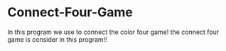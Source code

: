 # Connect-Four-Game
In this program we use to connect the color four game!
the connect four game is consider in this program!!
